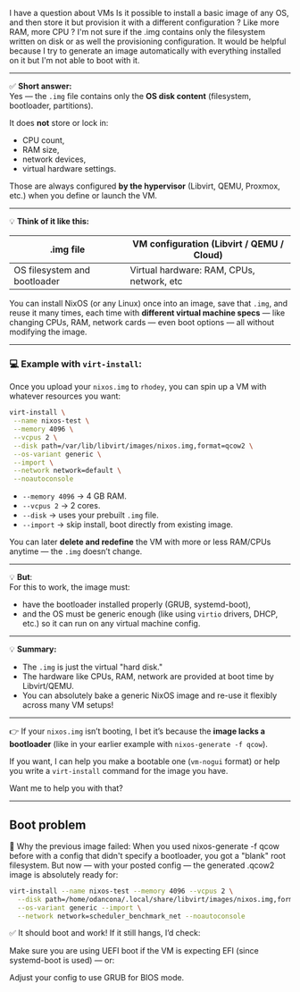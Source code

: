 
I have a question about VMs Is it possible to install a basic image of any OS, and then store it but provision it with a different configuration ? Like more RAM, more CPU ? I'm not sure if the .img contains only the filesystem written on disk or as well the provisioning configuration. It would be helpful because I try to generate an image automatically with everything installed on it but I'm not able to boot with it.

---

✅ **Short answer:**  
Yes — the `.img` file contains only the **OS disk content** (filesystem, bootloader, partitions).

It does **not** store or lock in:

- CPU count,
- RAM size,
- network devices,
- virtual hardware settings.
    

Those are always configured **by the hypervisor** (Libvirt, QEMU, Proxmox, etc.) when you define or launch the VM.

---

💡 **Think of it like this:**

|.img file|VM configuration (Libvirt / QEMU / Cloud)|
|---|---|
|OS filesystem and bootloader|Virtual hardware: RAM, CPUs, network, etc|

You can install NixOS (or any Linux) once into an image, save that `.img`, and reuse it many times, each time with **different virtual machine specs** — like changing CPUs, RAM, network cards — even boot options — all without modifying the image.

---

### 💻 **Example with `virt-install`:**

Once you upload your `nixos.img` to `rhodey`, you can spin up a VM with whatever resources you want:

```bash
virt-install \
 --name nixos-test \
 --memory 4096 \
 --vcpus 2 \
 --disk path=/var/lib/libvirt/images/nixos.img,format=qcow2 \
 --os-variant generic \
 --import \
 --network network=default \
 --noautoconsole
```

- `--memory 4096` → 4 GB RAM.
- `--vcpus 2` → 2 cores.
- `--disk` → uses your prebuilt `.img` file.
- `--import` → skip install, boot directly from existing image.
    

You can later **delete and redefine** the VM with more or less RAM/CPUs anytime — the `.img` doesn’t change.

---

💡 **But**:  
For this to work, the image must:

- have the bootloader installed properly (GRUB, systemd-boot),
- and the OS must be generic enough (like using `virtio` drivers, DHCP, etc.) so it can run on any virtual machine config.
    

---

💡 **Summary:**

- The `.img` is just the virtual "hard disk."
- The hardware like CPUs, RAM, network are provided at boot time by Libvirt/QEMU.
- You can absolutely bake a generic NixOS image and re-use it flexibly across many VM setups!
    

---

👉 If your `nixos.img` isn’t booting, I bet it’s because the **image lacks a bootloader** (like in your earlier example with `nixos-generate -f qcow`).

If you want, I can help you make a bootable one (`vm-nogui` format) or help you write a `virt-install` command for the image you have.

Want me to help you with that?

---

## Boot problem

🧠 Why the previous image failed:
When you used nixos-generate -f qcow before with a config that didn't specify a bootloader, you got a "blank" root filesystem. But now — with your posted config — the generated .qcow2 image is absolutely ready for:

```bash
virt-install --name nixos-test --memory 4096 --vcpus 2 \
  --disk path=/home/odancona/.local/share/libvirt/images/nixos.img,format=qcow2 \
  --os-variant generic --import \
  --network network=scheduler_benchmark_net --noautoconsole
```
✅ It should boot and work!
If it still hangs, I’d check:

Make sure you are using UEFI boot if the VM is expecting EFI (since systemd-boot is used) — or:

Adjust your config to use GRUB for BIOS mode.